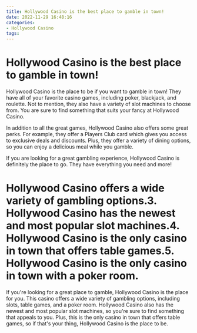```yaml
---
title: Hollywood Casino is the best place to gamble in town!
date: 2022-11-29 16:48:16
categories:
- Hollywood Casino
tags:
---
```



#  Hollywood Casino is the best place to gamble in town!

Hollywood Casino is the place to be if you want to gamble in town! They have all of your favorite casino games, including poker, blackjack, and roulette. Not to mention, they also have a variety of slot machines to choose from. You are sure to find something that suits your fancy at Hollywood Casino.

In addition to all the great games, Hollywood Casino also offers some great perks. For example, they offer a Players Club card which gives you access to exclusive deals and discounts. Plus, they offer a variety of dining options, so you can enjoy a delicious meal while you gamble.

If you are looking for a great gambling experience, Hollywood Casino is definitely the place to go. They have everything you need and more!

#  Hollywood Casino offers a wide variety of gambling options.3. Hollywood Casino has the newest and most popular slot machines.4. Hollywood Casino is the only casino in town that offers table games.5. Hollywood Casino is the only casino in town with a poker room.

If you're looking for a great place to gamble, Hollywood Casino is the place for you. This casino offers a wide variety of gambling options, including slots, table games, and a poker room. Hollywood Casino also has the newest and most popular slot machines, so you're sure to find something that appeals to you. Plus, this is the only casino in town that offers table games, so if that's your thing, Hollywood Casino is the place to be.